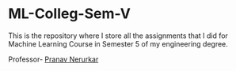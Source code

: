 # ML-Colleg-Sem-V

This is the repository where I store all the assignments that I did for Machine Learning Course in Semester 5 
of my engineering degree.

Professor- [Pranav Nerurkar](https://github.com/pranavn91)
